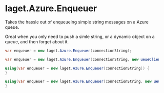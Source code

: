 ﻿# laget.Azure.Enqueuer
Takes the hassle out of enqueueing simple string messages on a Azure queue.

Great when you only need to push a simle string, or a dynamic object on a queue, and then forget about it.

```c#
var enqueuer = new laget.Azure.Enqueuer(connectionString);
```

```c#
var enqueuer = new laget.Azure.Enqueuer(connectionString, new ueueClientOptions());
```

```c#
using(var enqueuer = new laget.Azure.Enqueuer(connectionString)) {
}
```

```c#
using(var enqueuer = new laget.Azure.Enqueuer(connectionString, new ueueClientOptions())) {
}
```